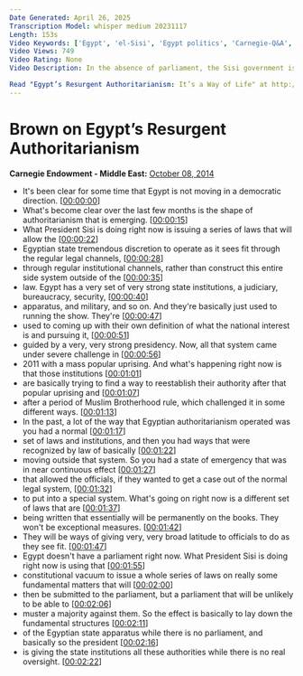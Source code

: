```yaml
---
Date Generated: April 26, 2025
Transcription Model: whisper medium 20231117
Length: 153s
Video Keywords: ['Egypt', 'el-Sisi', 'Egypt politics', 'Carnegie-Q&A', 'Authoritarianism (Form Of Government)']
Video Views: 749
Video Rating: None
Video Description: In the absence of parliament, the Sisi government is laying the foundation for officials to act with sweeping powers—and little accountability.

Read "Egypt’s Resurgent Authoritarianism: It’s a Way of Life" at http://carnegieendowment.org/2014/10/09/egypt-s-resurgent-authoritarianism-it-s-way-of-life/hrez.
---
```


# Brown on Egypt’s Resurgent Authoritarianism
**Carnegie Endowment - Middle East:** [October 08, 2014](https://www.youtube.com/watch?v=X4XDT5Ntijg)
*  It's been clear for some time that Egypt is not moving in a democratic direction. [[00:00:00](https://www.youtube.com/watch?v=X4XDT5Ntijg&t=0.0s)]
*  What's become clear over the last few months is the shape of authoritarianism that is emerging. [[00:00:15](https://www.youtube.com/watch?v=X4XDT5Ntijg&t=15.8s)]
*  What President Sisi is doing right now is issuing a series of laws that will allow the [[00:00:22](https://www.youtube.com/watch?v=X4XDT5Ntijg&t=22.0s)]
*  Egyptian state tremendous discretion to operate as it sees fit through the regular legal channels, [[00:00:28](https://www.youtube.com/watch?v=X4XDT5Ntijg&t=28.04s)]
*  through regular institutional channels, rather than construct this entire side system outside of the [[00:00:35](https://www.youtube.com/watch?v=X4XDT5Ntijg&t=35.32s)]
*  law. Egypt has a very set of very strong state institutions, a judiciary, bureaucracy, security, [[00:00:40](https://www.youtube.com/watch?v=X4XDT5Ntijg&t=40.96s)]
*  apparatus, and military, and so on. And they're basically just used to running the show. They're [[00:00:47](https://www.youtube.com/watch?v=X4XDT5Ntijg&t=47.32s)]
*  used to coming up with their own definition of what the national interest is and pursuing it, [[00:00:51](https://www.youtube.com/watch?v=X4XDT5Ntijg&t=51.72s)]
*  guided by a very, very strong presidency. Now, all that system came under severe challenge in [[00:00:56](https://www.youtube.com/watch?v=X4XDT5Ntijg&t=56.32s)]
*  2011 with a mass popular uprising. And what's happening right now is that those institutions [[00:01:01](https://www.youtube.com/watch?v=X4XDT5Ntijg&t=61.84s)]
*  are basically trying to find a way to reestablish their authority after that popular uprising and [[00:01:07](https://www.youtube.com/watch?v=X4XDT5Ntijg&t=67.44s)]
*  after a period of Muslim Brotherhood rule, which challenged it in some different ways. [[00:01:13](https://www.youtube.com/watch?v=X4XDT5Ntijg&t=73.08s)]
*  In the past, a lot of the way that Egyptian authoritarianism operated was you had a normal [[00:01:17](https://www.youtube.com/watch?v=X4XDT5Ntijg&t=77.03999999999999s)]
*  set of laws and institutions, and then you had ways that were recognized by law of basically [[00:01:22](https://www.youtube.com/watch?v=X4XDT5Ntijg&t=82.04s)]
*  moving outside that system. So you had a state of emergency that was in near continuous effect [[00:01:27](https://www.youtube.com/watch?v=X4XDT5Ntijg&t=87.80000000000001s)]
*  that allowed the officials, if they wanted to get a case out of the normal legal system, [[00:01:32](https://www.youtube.com/watch?v=X4XDT5Ntijg&t=92.64s)]
*  to put into a special system. What's going on right now is a different set of laws that are [[00:01:37](https://www.youtube.com/watch?v=X4XDT5Ntijg&t=97.28s)]
*  being written that essentially will be permanently on the books. They won't be exceptional measures. [[00:01:42](https://www.youtube.com/watch?v=X4XDT5Ntijg&t=102.32000000000001s)]
*  They will be ways of giving very, very broad latitude to officials to do as they see fit. [[00:01:47](https://www.youtube.com/watch?v=X4XDT5Ntijg&t=107.08000000000001s)]
*  Egypt doesn't have a parliament right now. What President Sisi is doing right now is using that [[00:01:55](https://www.youtube.com/watch?v=X4XDT5Ntijg&t=115.04s)]
*  constitutional vacuum to issue a whole series of laws on really some fundamental matters that will [[00:02:00](https://www.youtube.com/watch?v=X4XDT5Ntijg&t=120.04s)]
*  then be submitted to the parliament, but a parliament that will be unlikely to be able to [[00:02:06](https://www.youtube.com/watch?v=X4XDT5Ntijg&t=126.12s)]
*  muster a majority against them. So the effect is basically to lay down the fundamental structures [[00:02:11](https://www.youtube.com/watch?v=X4XDT5Ntijg&t=131.04000000000002s)]
*  of the Egyptian state apparatus while there is no parliament, and basically so the president [[00:02:16](https://www.youtube.com/watch?v=X4XDT5Ntijg&t=136.84s)]
*  is giving the state institutions all these authorities while there is no real oversight. [[00:02:22](https://www.youtube.com/watch?v=X4XDT5Ntijg&t=142.52s)]
